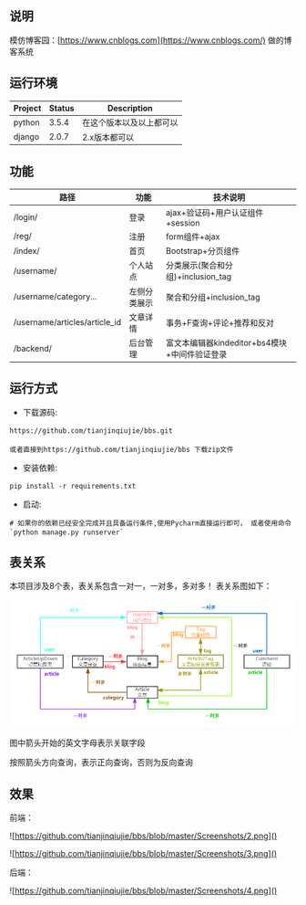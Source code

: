 ## 说明

模仿博客园：[https://www.cnblogs.com](https://www.cnblogs.com/) 做的博客系统

## 运行环境

| Project | Status | Description              |
| ------- | ------ | ------------------------ |
| python  | 3.5.4  | 在这个版本以及以上都可以 |
| django  | 2.0.7  | 2.x版本都可以            |

## 功能

| 路径                          | 功能         | 技术说明                                      |
| ----------------------------- | ------------ | --------------------------------------------- |
| /login/                       | 登录         | ajax+验证码+用户认证组件+session              |
| /reg/                         | 注册         | form组件+ajax                                 |
| /index/                       | 首页         | Bootstrap+分页组件                            |
| /username/                    | 个人站点     | 分类展示(聚合和分组)+inclusion_tag            |
| /username/category...         | 左侧分类展示 | 聚合和分组+inclusion_tag                      |
| /username/articles/article_id | 文章详情     | 事务+F查询+评论+推荐和反对                    |
| /backend/                     | 后台管理     | 富文本编辑器kindeditor+bs4模块+中间件验证登录 |

## 运行方式

- 下载源码:

```
https://github.com/tianjinqiujie/bbs.git

或者直接到https://github.com/tianjinqiujie/bbs 下载zip文件
```

- 安装依赖:

```
pip install -r requirements.txt
```

- 启动:

```
# 如果你的依赖已经安全完成并且具备运行条件,使用Pycharm直接运行即可， 或者使用命令 `python manage.py runserver`
```

## 表关系

本项目涉及8个表，表关系包含一对一，一对多，多对多！ 表关系图如下：

![](https://github.com/tianjinqiujie/bbs/blob/master/Screenshots/1.png)

图中箭头开始的英文字母表示关联字段

按照箭头方向查询，表示正向查询，否则为反向查询

## 效果

前端：

![https://github.com/tianjinqiujie/bbs/blob/master/Screenshots/2.png]()

![https://github.com/tianjinqiujie/bbs/blob/master/Screenshots/3.png]()

后端：

![https://github.com/tianjinqiujie/bbs/blob/master/Screenshots/4.png]()